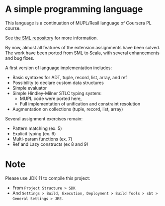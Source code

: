 # A simple programming language

This language is a continuation of MUPL/Resil language of Coursera PL course.

See [the SML repository](https://github.com/kokoro-aya/coursera-pl/tree/main/mupl-rsl) for more information.

By now, almost all features of the extension assignments have been solved. The work have been ported from
SML to Scala, with several enhancements and bug fixes.

A first version of language implementation includes:

- Basic syntaxes for ADT, tuple, record, list, array, and ref
- Possibility to declare custom data structures
- Simple evaluator
- Simple Hindley-Milner STLC typing system:
  - MUPL code were ported here,
  - Full implementation of unification and constraint resolution
- Augmentation on collections (tuple, record, list, array)

Several assignment exercises remain:

- Pattern matching (ex. 5)
- Explicit typing (ex. 6)
- Multi-param functions (ex. 7)
- Ref and Lazy constructs (ex 8 and 9)


# Note

Please use JDK 11 to compile this project:
- From `Project Structure > SDK`
- And `Settings > Build, Execution, Deployment > Build Tools > sbt > General Settings > JRE`.